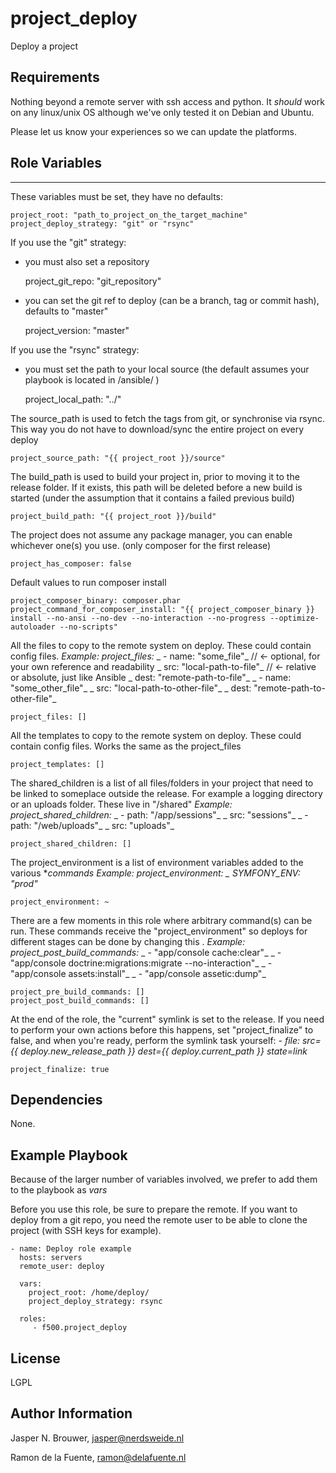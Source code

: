 project_deploy
========

Deploy a project

Requirements
------------

Nothing beyond a remote server with ssh access and python. It *should* work on any
linux/unix OS although we've only tested it on Debian and Ubuntu.

Please let us know your experiences so we can update the platforms.

Role Variables
--------------
---

These variables must be set, they have no defaults:

    project_root: "path_to_project_on_the_target_machine"
    project_deploy_strategy: "git" or "rsync"

If you use the "git" strategy:
- you must also set a repository

    project_git_repo: "git_repository"

- you can set the git ref to deploy (can be a branch, tag or commit hash), defaults to "master"

    project_version: "master"

If you use the "rsync" strategy:
- you must set the path to your local source (the default assumes your playbook is located in /ansible/ )

    project_local_path: "../"

The source_path is used to fetch the tags from git, or synchronise via rsync. This way
you do not have to download/sync the entire project on every deploy

    project_source_path: "{{ project_root }}/source"

The build_path is used to build your project in, prior to moving it to the release folder.
If it exists, this path will be deleted before a new build is started
(under the assumption that it contains a failed previous build)

    project_build_path: "{{ project_root }}/build"

The project does not assume any package manager, you can enable whichever one(s) you use.
(only composer for the first release)

    project_has_composer: false

Default values to run composer install

    project_composer_binary: composer.phar
    project_command_for_composer_install: "{{ project_composer_binary }} install --no-ansi --no-dev --no-interaction --no-progress --optimize-autoloader --no-scripts"

All the files to copy to the remote system on deploy. These could contain config files.
_Example:_
_project_files:_
_  - name: "some_file"_           // <- optional, for your own reference and readability
_    src: "local-path-to-file"_   // <- relative or absolute, just like Ansible
_    dest: "remote-path-to-file"_
_  - name: "some_other_file"_
_    src: "local-path-to-other-file"_
_    dest: "remote-path-to-other-file"_

    project_files: []

All the templates to copy to the remote system on deploy. These could contain config files.
Works the same as the project_files

    project_templates: []

The shared_children is a list of all files/folders in your project that need to be linked to someplace outside
the release. For example a logging directory or an uploads folder. These live in "/shared"
_Example:_
_project_shared_children:_
_  - path: "/app/sessions"_
_    src: "sessions"_
_  - path: "/web/uploads"_
_    src: "uploads"_

    project_shared_children: []

The project_environment is a list of environment variables added to the various *_commands
_Example:_
_project_environment:_
_  SYMFONY_ENV: "prod"_

    project_environment: ~

There are a few moments in this role where arbitrary command(s) can be run. These commands receive
the "project_environment" so deploys for different stages can be done by changing this .
_Example:_
_project_post_build_commands:_
_  - "app/console cache:clear"_
_  - "app/console doctrine:migrations:migrate --no-interaction"_
_  - "app/console assets:install"_
_  - "app/console assetic:dump"_

    project_pre_build_commands: []
    project_post_build_commands: []

At the end of the role, the "current" symlink is set to the release. If you need to perform
your own actions before this happens, set "project_finalize" to false, and when you're ready,
perform the symlink task yourself:
_- file: src={{ deploy.new_release_path }} dest={{ deploy.current_path }} state=link_

    project_finalize: true

Dependencies
------------

None.

Example Playbook
-------------------------

Because of the larger number of variables involved, we prefer to add them to the playbook as _vars_

Before you use this role, be sure to prepare the remote. If you want to deploy from a git repo, you need
the remote user to be able to clone the project (with SSH keys for example).

    - name: Deploy role example
      hosts: servers
      remote_user: deploy

      vars:
        project_root: /home/deploy/
        project_deploy_strategy: rsync

      roles:
         - f500.project_deploy

License
-------

LGPL

Author Information
------------------

Jasper N. Brouwer, jasper@nerdsweide.nl

Ramon de la Fuente, ramon@delafuente.nl

